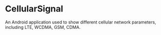 # CellularSignal
An Android application used to show different cellular network parameters, including LTE, WCDMA, GSM, CDMA. 
